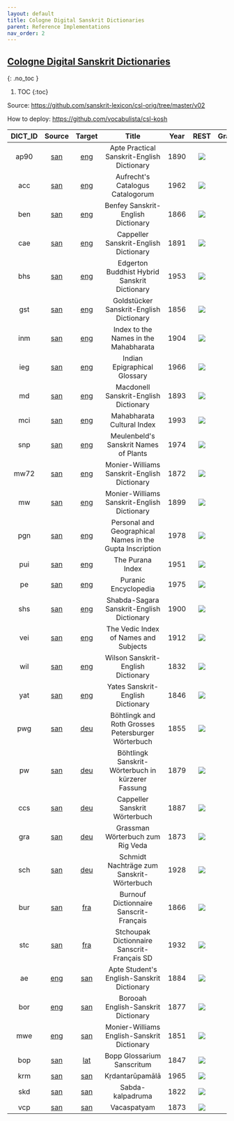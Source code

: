 ```yaml
---
layout: default
title: Cologne Digital Sanskrit Dictionaries
parent: Reference Implementations
nav_order: 2
---
```

## [Cologne Digital Sanskrit Dictionaries](https://www.sanskrit-lexicon.uni-koeln.de)

{: .no_toc }

1. TOC
{:toc}

Source: <https://github.com/sanskrit-lexicon/csl-orig/tree/master/v02>

How to deploy: <https://github.com/vocabulista/csl-kosh>

|  DICT_ID | Source | Target | Title | Year | REST | GraphQL | Entries |
|:---: | :---:| :---: | :--------: |:---: | :---: | :---: |:---: |
| ap90 | <a href="https://iso639-3.sil.org/code/san">san</a> | <a href="https://iso639-3.sil.org/code/eng">eng</a> | Apte Practical Sanskrit-English Dictionary | 1890 | <a href="https://kosh.uni-koeln.de/cdsd/ap90/restful"> <img src="../../assets/images/swagger_logo.png" style="max-height: 20px; max-width: 20px;"/> | <a href="https://kosh.uni-koeln.de/cdsd/ap90/graphql"> <img src="../../assets/images/graphql_logo.svg" style="max-height: 20px; max-width: 20px;"/> | 32188 |
| acc | <a href="https://iso639-3.sil.org/code/san">san</a> | <a href="https://iso639-3.sil.org/code/eng">eng</a> | Aufrecht's Catalogus Catalogorum | 1962 | <a href="https://kosh.uni-koeln.de/cdsd/acc/restful"> <img src="../../assets/images/swagger_logo.png" style="max-height: 20px; max-width: 20px;"/> | <a href="https://kosh.uni-koeln.de/cdsd/acc/graphql"> <img src="../../assets/images/graphql_logo.svg" style="max-height: 20px; max-width: 20px;"/> | 49822 |
| ben | <a href="https://iso639-3.sil.org/code/san">san</a> | <a href="https://iso639-3.sil.org/code/eng">eng</a> | Benfey Sanskrit-English Dictionary | 1866 | <a href="https://kosh.uni-koeln.de/cdsd/ben/restful"> <img src="../../assets/images/swagger_logo.png" style="max-height: 20px; max-width: 20px;"/> | <a href="https://kosh.uni-koeln.de/cdsd/ben/graphql"> <img src="../../assets/images/graphql_logo.svg" style="max-height: 20px; max-width: 20px;"/> | 17313 |
| cae | <a href="https://iso639-3.sil.org/code/san">san</a> | <a href="https://iso639-3.sil.org/code/eng">eng</a> | Cappeller Sanskrit-English Dictionary | 1891 | <a href="https://kosh.uni-koeln.de/cdsd/cae/restful"> <img src="../../assets/images/swagger_logo.png" style="max-height: 20px; max-width: 20px;"/> | <a href="https://kosh.uni-koeln.de/cdsd/cae/graphql"> <img src="../../assets/images/graphql_logo.svg" style="max-height: 20px; max-width: 20px;"/> | 40069 |
| bhs | <a href="https://iso639-3.sil.org/code/san">san</a> | <a href="https://iso639-3.sil.org/code/eng">eng</a> | Edgerton Buddhist Hybrid Sanskrit Dictionary | 1953 | <a href="https://kosh.uni-koeln.de/cdsd/bhs/restful"> <img src="../../assets/images/swagger_logo.png" style="max-height: 20px; max-width: 20px;"/> | <a href="https://kosh.uni-koeln.de/cdsd/bhs/graphql"> <img src="../../assets/images/graphql_logo.svg" style="max-height: 20px; max-width: 20px;"/> | 17836 |
| gst | <a href="https://iso639-3.sil.org/code/san">san</a> | <a href="https://iso639-3.sil.org/code/eng">eng</a> | Goldstücker Sanskrit-English Dictionary | 1856 | <a href="https://kosh.uni-koeln.de/cdsd/gst/restful"> <img src="../../assets/images/swagger_logo.png" style="max-height: 20px; max-width: 20px;"/> | <a href="https://kosh.uni-koeln.de/cdsd/gst/graphql"> <img src="../../assets/images/graphql_logo.svg" style="max-height: 20px; max-width: 20px;"/> | 6780 |
| inm | <a href="https://iso639-3.sil.org/code/san">san</a> | <a href="https://iso639-3.sil.org/code/eng">eng</a> | Index to the Names in the Mahabharata | 1904 | <a href="https://kosh.uni-koeln.de/cdsd/inm/restful"> <img src="../../assets/images/swagger_logo.png" style="max-height: 20px; max-width: 20px;"/> | <a href="https://kosh.uni-koeln.de/cdsd/inm/graphql"> <img src="../../assets/images/graphql_logo.svg" style="max-height: 20px; max-width: 20px;"/> | 12655 |
| ieg | <a href="https://iso639-3.sil.org/code/san">san</a> | <a href="https://iso639-3.sil.org/code/eng">eng</a> | Indian Epigraphical Glossary | 1966 | <a href="https://kosh.uni-koeln.de/cdsd/ieg/restful"> <img src="../../assets/images/swagger_logo.png" style="max-height: 20px; max-width: 20px;"/> | <a href="https://kosh.uni-koeln.de/cdsd/ieg/graphql"> <img src="../../assets/images/graphql_logo.svg" style="max-height: 20px; max-width: 20px;"/> | 7907 |
| md | <a href="https://iso639-3.sil.org/code/san">san</a> | <a href="https://iso639-3.sil.org/code/eng">eng</a> | Macdonell Sanskrit-English Dictionary | 1893 | <a href="https://kosh.uni-koeln.de/cdsd/md/restful"> <img src="../../assets/images/swagger_logo.png" style="max-height: 20px; max-width: 20px;"/> | <a href="https://kosh.uni-koeln.de/cdsd/md/graphql"> <img src="../../assets/images/graphql_logo.svg" style="max-height: 20px; max-width: 20px;"/> | 20749 |
| mci | <a href="https://iso639-3.sil.org/code/san">san</a> | <a href="https://iso639-3.sil.org/code/eng">eng</a> | Mahabharata Cultural Index | 1993 | <a href="https://kosh.uni-koeln.de/cdsd/mci/restful"> <img src="../../assets/images/swagger_logo.png" style="max-height: 20px; max-width: 20px;"/> | <a href="https://kosh.uni-koeln.de/cdsd/mci/graphql"> <img src="../../assets/images/graphql_logo.svg" style="max-height: 20px; max-width: 20px;"/> | 2643 |
| snp | <a href="https://iso639-3.sil.org/code/san">san</a> | <a href="https://iso639-3.sil.org/code/eng">eng</a> | Meulenbeld's Sanskrit Names of Plants | 1974 | <a href="https://kosh.uni-koeln.de/cdsd/snp/restful"> <img src="../../assets/images/swagger_logo.png" style="max-height: 20px; max-width: 20px;"/> | <a href="https://kosh.uni-koeln.de/cdsd/snp/graphql"> <img src="../../assets/images/graphql_logo.svg" style="max-height: 20px; max-width: 20px;"/> | 453 |
| mw72 | <a href="https://iso639-3.sil.org/code/san">san</a> | <a href="https://iso639-3.sil.org/code/eng">eng</a> | Monier-Williams Sanskrit-English Dictionary | 1872 | <a href="https://kosh.uni-koeln.de/cdsd/mw72/restful"> <img src="../../assets/images/swagger_logo.png" style="max-height: 20px; max-width: 20px;"/> | <a href="https://kosh.uni-koeln.de/cdsd/mw72/graphql"> <img src="../../assets/images/graphql_logo.svg" style="max-height: 20px; max-width: 20px;"/> | 55388 |
| mw | <a href="https://iso639-3.sil.org/code/san">san</a> | <a href="https://iso639-3.sil.org/code/eng">eng</a> | Monier-Williams Sanskrit-English Dictionary | 1899 | <a href="https://kosh.uni-koeln.de/cdsd/mw/restful"> <img src="../../assets/images/swagger_logo.png" style="max-height: 20px; max-width: 20px;"/> | <a href="https://kosh.uni-koeln.de/cdsd/mw/graphql"> <img src="../../assets/images/graphql_logo.svg" style="max-height: 20px; max-width: 20px;"/> | 31836 |
| pgn | <a href="https://iso639-3.sil.org/code/san">san</a> | <a href="https://iso639-3.sil.org/code/eng">eng</a> | Personal and Geographical Names in the Gupta Inscription | 1978 | <a href="https://kosh.uni-koeln.de/cdsd/pgn/restful"> <img src="../../assets/images/swagger_logo.png" style="max-height: 20px; max-width: 20px;"/> | <a href="https://kosh.uni-koeln.de/cdsd/pgn/graphql"> <img src="../../assets/images/graphql_logo.svg" style="max-height: 20px; max-width: 20px;"/> | 485 |
| pui | <a href="https://iso639-3.sil.org/code/san">san</a> | <a href="https://iso639-3.sil.org/code/eng">eng</a> | The Purana Index | 1951 | <a href="https://kosh.uni-koeln.de/cdsd/pui/restful"> <img src="../../assets/images/swagger_logo.png" style="max-height: 20px; max-width: 20px;"/> | <a href="https://kosh.uni-koeln.de/cdsd/pui/graphql"> <img src="../../assets/images/graphql_logo.svg" style="max-height: 20px; max-width: 20px;"/> | 17513 |
| pe | <a href="https://iso639-3.sil.org/code/san">san</a> | <a href="https://iso639-3.sil.org/code/eng">eng</a> | Puranic Encyclopedia | 1975 | <a href="https://kosh.uni-koeln.de/cdsd/pe/restful"> <img src="../../assets/images/swagger_logo.png" style="max-height: 20px; max-width: 20px;"/> | <a href="https://kosh.uni-koeln.de/cdsd/pe/graphql"> <img src="../../assets/images/graphql_logo.svg" style="max-height: 20px; max-width: 20px;"/> | 8799 |
| shs | <a href="https://iso639-3.sil.org/code/san">san</a> | <a href="https://iso639-3.sil.org/code/eng">eng</a> | Shabda-Sagara Sanskrit-English Dictionary | 1900 | <a href="https://kosh.uni-koeln.de/cdsd/shs/restful"> <img src="../../assets/images/swagger_logo.png" style="max-height: 20px; max-width: 20px;"/> | <a href="https://kosh.uni-koeln.de/cdsd/shs/graphql"> <img src="../../assets/images/graphql_logo.svg" style="max-height: 20px; max-width: 20px;"/> | 47312 |
| vei | <a href="https://iso639-3.sil.org/code/san">san</a> | <a href="https://iso639-3.sil.org/code/eng">eng</a> | The Vedic Index of Names and Subjects | 1912 | <a href="https://kosh.uni-koeln.de/cdsd/vei/restful"> <img src="../../assets/images/swagger_logo.png" style="max-height: 20px; max-width: 20px;"/> | <a href="https://kosh.uni-koeln.de/cdsd/vei/graphql"> <img src="../../assets/images/graphql_logo.svg" style="max-height: 20px; max-width: 20px;"/> | 3834 |
| wil | <a href="https://iso639-3.sil.org/code/san">san</a> | <a href="https://iso639-3.sil.org/code/eng">eng</a> | Wilson Sanskrit-English Dictionary  | 1832 | <a href="https://kosh.uni-koeln.de/cdsd/wil/restful"> <img src="../../assets/images/swagger_logo.png" style="max-height: 20px; max-width: 20px;"/> | <a href="https://kosh.uni-koeln.de/cdsd/wil/graphql"> <img src="../../assets/images/graphql_logo.svg" style="max-height: 20px; max-width: 20px;"/> | 44578 |
| yat | <a href="https://iso639-3.sil.org/code/san">san</a> | <a href="https://iso639-3.sil.org/code/eng">eng</a> | Yates Sanskrit-English Dictionary | 1846 | <a href="https://kosh.uni-koeln.de/cdsd/yat/restful"> <img src="../../assets/images/swagger_logo.png" style="max-height: 20px; max-width: 20px;"/> | <a href="https://kosh.uni-koeln.de/cdsd/yat/graphql"> <img src="../../assets/images/graphql_logo.svg" style="max-height: 20px; max-width: 20px;"/> | 45206 |
| pwg | <a href="https://iso639-3.sil.org/code/san">san</a> | <a href="https://iso639-3.sil.org/code/deu">deu</a> | Böhtlingk and Roth Grosses Petersburger Wörterbuch   | 1855 | <a href="https://kosh.uni-koeln.de/cdsd/pwg/restful"> <img src="../../assets/images/swagger_logo.png" style="max-height: 20px; max-width: 20px;"/> | <a href="https://kosh.uni-koeln.de/cdsd/pwg/graphql"> <img src="../../assets/images/graphql_logo.svg" style="max-height: 20px; max-width: 20px;"/> | 122735 |
| pw | <a href="https://iso639-3.sil.org/code/san">san</a> | <a href="https://iso639-3.sil.org/code/deu">deu</a> | Böhtlingk Sanskrit-Wörterbuch in kürzerer Fassung   | 1879 | <a href="https://kosh.uni-koeln.de/cdsd/pw/restful"> <img src="../../assets/images/swagger_logo.png" style="max-height: 20px; max-width: 20px;"/> | <a href="https://kosh.uni-koeln.de/cdsd/pw/graphql"> <img src="../../assets/images/graphql_logo.svg" style="max-height: 20px; max-width: 20px;"/> | 135788 |
| ccs | <a href="https://iso639-3.sil.org/code/san">san</a> | <a href="https://iso639-3.sil.org/code/deu">deu</a> | Cappeller Sanskrit Wörterbuch | 1887 | <a href="https://kosh.uni-koeln.de/cdsd/ccs/restful"> <img src="../../assets/images/swagger_logo.png" style="max-height: 20px; max-width: 20px;"/> | <a href="https://kosh.uni-koeln.de/cdsd/ccs/graphql"> <img src="../../assets/images/graphql_logo.svg" style="max-height: 20px; max-width: 20px;"/> | 30008 |
| gra | <a href="https://iso639-3.sil.org/code/san">san</a> | <a href="https://iso639-3.sil.org/code/deu">deu</a> | Grassman Wörterbuch zum Rig Veda | 1873 | <a href="https://kosh.uni-koeln.de/cdsd/gra/restful"> <img src="../../assets/images/swagger_logo.png" style="max-height: 20px; max-width: 20px;"/> | <a href="https://kosh.uni-koeln.de/cdsd/gra/graphql"> <img src="../../assets/images/graphql_logo.svg" style="max-height: 20px; max-width: 20px;"/> | 10787 |
| sch | <a href="https://iso639-3.sil.org/code/san">san</a> | <a href="https://iso639-3.sil.org/code/deu">deu</a> | Schmidt Nachträge zum Sanskrit-Wörterbuch | 1928 | <a href="https://kosh.uni-koeln.de/cdsd/sch/restful"> <img src="../../assets/images/swagger_logo.png" style="max-height: 20px; max-width: 20px;"/> | <a href="https://kosh.uni-koeln.de/cdsd/sch/graphql"> <img src="../../assets/images/graphql_logo.svg" style="max-height: 20px; max-width: 20px;"/> | 29114 |
| bur | <a href="https://iso639-3.sil.org/code/san">san</a> | <a href="https://iso639-3.sil.org/code/fra">fra</a> | Burnouf Dictionnaire Sanscrit-Français | 1866 | <a href="https://kosh.uni-koeln.de/cdsd/bur/restful"> <img src="../../assets/images/swagger_logo.png" style="max-height: 20px; max-width: 20px;"/> | <a href="https://kosh.uni-koeln.de/cdsd/bur/graphql"> <img src="../../assets/images/graphql_logo.svg" style="max-height: 20px; max-width: 20px;"/> | 19776 |
| stc | <a href="https://iso639-3.sil.org/code/san">san</a> | <a href="https://iso639-3.sil.org/code/fra">fra</a> | Stchoupak Dictionnaire Sanscrit-Français SD  | 1932 | <a href="https://kosh.uni-koeln.de/cdsd/stc/restful"> <img src="../../assets/images/swagger_logo.png" style="max-height: 20px; max-width: 20px;"/> | <a href="https://kosh.uni-koeln.de/cdsd/stc/graphql"> <img src="../../assets/images/graphql_logo.svg" style="max-height: 20px; max-width: 20px;"/> | 24574 |
| ae | <a href="https://iso639-3.sil.org/code/eng">eng</a> | <a href="https://iso639-3.sil.org/code/san">san</a> | Apte Student's English-Sanskrit Dictionary | 1884 | <a href="https://kosh.uni-koeln.de/cdsd/ae/restful"> <img src="../../assets/images/swagger_logo.png" style="max-height: 20px; max-width: 20px;"/> | <a href="https://kosh.uni-koeln.de/cdsd/ae/graphql"> <img src="../../assets/images/graphql_logo.svg" style="max-height: 20px; max-width: 20px;"/> | 11360 |
| bor | <a href="https://iso639-3.sil.org/code/eng">eng</a> | <a href="https://iso639-3.sil.org/code/san">san</a> | Borooah English-Sanskrit Dictionary | 1877 | <a href="https://kosh.uni-koeln.de/cdsd/bor/restful"> <img src="../../assets/images/swagger_logo.png" style="max-height: 20px; max-width: 20px;"/> | <a href="https://kosh.uni-koeln.de/cdsd/bor/graphql"> <img src="../../assets/images/graphql_logo.svg" style="max-height: 20px; max-width: 20px;"/> | 24608 |
| mwe | <a href="https://iso639-3.sil.org/code/eng">eng</a> | <a href="https://iso639-3.sil.org/code/san">san</a> | Monier-Williams English-Sanskrit Dictionary | 1851 | <a href="https://kosh.uni-koeln.de/cdsd/mwe/restful"> <img src="../../assets/images/swagger_logo.png" style="max-height: 20px; max-width: 20px;"/> | <a href="https://kosh.uni-koeln.de/cdsd/mwe/graphql"> <img src="../../assets/images/graphql_logo.svg" style="max-height: 20px; max-width: 20px;"/> | 32378 |
| bop | <a href="https://iso639-3.sil.org/code/san">san</a> | <a href="https://iso639-3.sil.org/code/lat">lat</a> | Bopp Glossarium Sanscritum | 1847 | <a href="https://kosh.uni-koeln.de/cdsd/bop/restful"> <img src="../../assets/images/swagger_logo.png" style="max-height: 20px; max-width: 20px;"/> | <a href="https://kosh.uni-koeln.de/cdsd/bop/graphql"> <img src="../../assets/images/graphql_logo.svg" style="max-height: 20px; max-width: 20px;"/> | 8960 |
| krm | <a href="https://iso639-3.sil.org/code/san">san</a> | <a href="https://iso639-3.sil.org/code/san">san</a> | Kṛdantarūpamālā | 1965 | <a href="https://kosh.uni-koeln.de/cdsd/krm/restful"> <img src="../../assets/images/swagger_logo.png" style="max-height: 20px; max-width: 20px;"/> | <a href="https://kosh.uni-koeln.de/cdsd/krm/graphql"> <img src="../../assets/images/graphql_logo.svg" style="max-height: 20px; max-width: 20px;"/> | 2061 |
| skd | <a href="https://iso639-3.sil.org/code/san">san</a> | <a href="https://iso639-3.sil.org/code/san">san</a> | Sabda-kalpadruma | 1822 | <a href="https://kosh.uni-koeln.de/cdsd/skd/restful"> <img src="../../assets/images/swagger_logo.png" style="max-height: 20px; max-width: 20px;"/> | <a href="https://kosh.uni-koeln.de/cdsd/skd/graphql"> <img src="../../assets/images/graphql_logo.svg" style="max-height: 20px; max-width: 20px;"/> | 42531 |
| vcp | <a href="https://iso639-3.sil.org/code/san">san</a> | <a href="https://iso639-3.sil.org/code/san">san</a> | Vacaspatyam | 1873 | <a href="https://kosh.uni-koeln.de/cdsd/vcp/restful"> <img src="../../assets/images/swagger_logo.png" style="max-height: 20px; max-width: 20px;"/> | <a href="https://kosh.uni-koeln.de/cdsd/vcp/graphql"> <img src="../../assets/images/graphql_logo.svg" style="max-height: 20px; max-width: 20px;"/> | 50134 |
